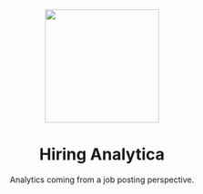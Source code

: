 

<div align="center">
<a target="_blank" title="Picked off of Google Images"><img width="200px" alt="" src="https://cdn-icons-png.flaticon.com/512/13943/13943471.png"></a>
<a name="readme-top"></a>

# Hiring Analytica
Analytics coming from a job posting perspective.

</div>

